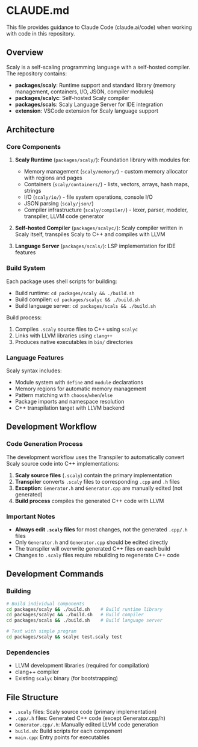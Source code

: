 # CLAUDE.md

This file provides guidance to Claude Code (claude.ai/code) when working with code in this repository.

## Overview

Scaly is a self-scaling programming language with a self-hosted compiler. The repository contains:

- **packages/scaly**: Runtime support and standard library (memory management, containers, I/O, JSON, compiler modules)
- **packages/scalyc**: Self-hosted Scaly compiler
- **packages/scals**: Scaly Language Server for IDE integration
- **extension**: VSCode extension for Scaly language support

## Architecture

### Core Components

1. **Scaly Runtime** (`packages/scaly/`): Foundation library with modules for:
   - Memory management (`scaly/memory/`) - custom memory allocator with regions and pages
   - Containers (`scaly/containers/`) - lists, vectors, arrays, hash maps, strings
   - I/O (`scaly/io/`) - file system operations, console I/O
   - JSON parsing (`scaly/json/`)
   - Compiler infrastructure (`scaly/compiler/`) - lexer, parser, modeler, transpiler, LLVM code generator

2. **Self-hosted Compiler** (`packages/scalyc/`): Scaly compiler written in Scaly itself, transpiles Scaly to C++ and compiles with LLVM

3. **Language Server** (`packages/scals/`): LSP implementation for IDE features

### Build System

Each package uses shell scripts for building:

- Build runtime: `cd packages/scaly && ./build.sh`
- Build compiler: `cd packages/scalyc && ./build.sh`
- Build language server: `cd packages/scals && ./build.sh`

Build process:
1. Compiles `.scaly` source files to C++ using `scalyc`
2. Links with LLVM libraries using `clang++`
3. Produces native executables in `bin/` directories

### Language Features

Scaly syntax includes:
- Module system with `define` and `module` declarations
- Memory regions for automatic memory management
- Pattern matching with `choose`/`when`/`else`
- Package imports and namespace resolution
- C++ transpilation target with LLVM backend

## Development Workflow

### Code Generation Process
The development workflow uses the Transpiler to automatically convert Scaly source code into C++ implementations:

1. **Scaly source files** (`.scaly`) contain the primary implementation
2. **Transpiler** converts `.scaly` files to corresponding `.cpp` and `.h` files
3. **Exception**: `Generator.h` and `Generator.cpp` are manually edited (not generated)
4. **Build process** compiles the generated C++ code with LLVM

### Important Notes
- **Always edit `.scaly` files** for most changes, not the generated `.cpp/.h` files
- Only `Generator.h` and `Generator.cpp` should be edited directly
- The transpiler will overwrite generated C++ files on each build
- Changes to `.scaly` files require rebuilding to regenerate C++ code

## Development Commands

### Building
```bash
# Build individual components
cd packages/scaly && ./build.sh    # Build runtime library
cd packages/scalyc && ./build.sh   # Build compiler
cd packages/scals && ./build.sh    # Build language server

# Test with simple program
cd packages/scaly && scalyc test.scaly test
```

### Dependencies
- LLVM development libraries (required for compilation)
- clang++ compiler
- Existing `scalyc` binary (for bootstrapping)

## File Structure

- `.scaly` files: Scaly source code (primary implementation)
- `.cpp/.h` files: Generated C++ code (except Generator.cpp/h)
- `Generator.cpp/.h`: Manually edited LLVM code generation
- `build.sh`: Build scripts for each component
- `main.cpp`: Entry points for executables